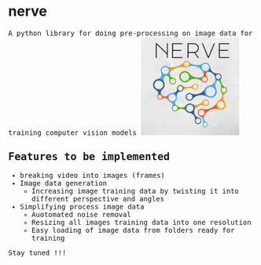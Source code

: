 # nerve

<samp>
A python library for doing pre-processing on image data for training computer vision models

<img src = "nerve.png" height="200" width="200">

## Features to be implemented

- breaking video into images (frames)
- Image data generation
  - Increasing image training data by twisting it into different perspective and angles
- Simplifying process image data
  - Auotomated noise removal
  - Resizing all images training data into one resolution
  - Easy loading of image data from folders ready for training


Stay tuned !!!
</samp>